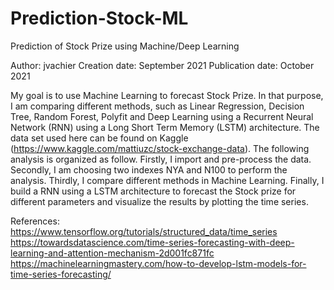 # Prediction-Stock-ML

Prediction of Stock Prize using Machine/Deep Learning 

Author: jvachier 
Creation date: September 2021 
Publication date: October 2021 

My goal is to use Machine Learning to forecast Stock Prize. In that purpose, I am comparing different methods, such as Linear Regression, Decision Tree, Random Forest, Polyfit and Deep Learning using a Recurrent Neural Network (RNN) using a Long Short Term Memory (LSTM) architecture. The data set used here can be found on Kaggle (https://www.kaggle.com/mattiuzc/stock-exchange-data). The following analysis is organized as follow. Firstly, I import and pre-process the data. Secondly, I am choosing two indexes NYA and N100 to perform the analysis. Thirdly, I compare different methods in Machine Learning. Finally, I build a RNN using a LSTM architecture to forecast the Stock prize for different parameters and visualize the results by plotting the time series.

References:
https://www.tensorflow.org/tutorials/structured_data/time_series 
https://towardsdatascience.com/time-series-forecasting-with-deep-learning-and-attention-mechanism-2d001fc871fc 
https://machinelearningmastery.com/how-to-develop-lstm-models-for-time-series-forecasting/
